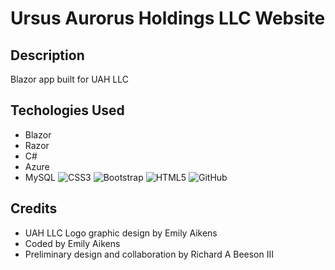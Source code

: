 # Ursus Aurorus Holdings LLC Website

## Description
Blazor app built for UAH LLC 

## Techologies Used

* Blazor
* Razor
* C#
* Azure
* MySQL
![CSS3](https://img.shields.io/badge/css3-%231572B6.svg?style=for-the-badge&logo=css3&logoColor=white) 
![Bootstrap](https://img.shields.io/badge/bootstrap-%23563D7C.svg?style=for-the-badge&logo=bootstrap&logoColor=white)
![HTML5](https://img.shields.io/badge/html5-%23E34F26.svg?style=for-the-badge&logo=html5&logoColor=white) 
![GitHub](https://img.shields.io/badge/github-%23121011.svg?style=for-the-badge&logo=github&logoColor=white)

## Credits
* UAH LLC Logo graphic design by Emily Aikens
* Coded by Emily Aikens
* Preliminary design and collaboration by Richard A Beeson III